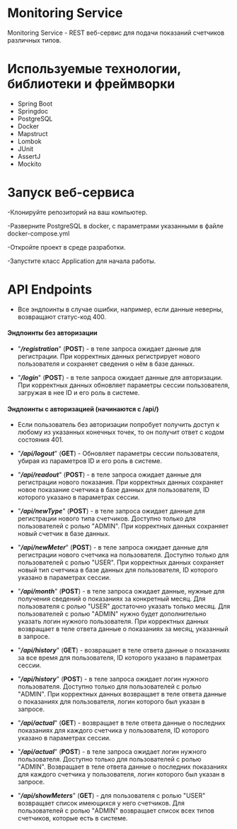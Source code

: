 # Monitoring Service
Monitoring Service - REST веб-сервис для подачи показаний счетчиков различных типов.

# Используемые технологии, библиотеки и фреймворки
- Spring Boot
- Springdoc
- PostgreSQL
- Docker
- Mapstruct
- Lombok
- JUnit
- AssertJ
- Mockito
# Запуск веб-сервиса
-Клонируйте репозиторий на ваш компьютер.

-Разверните PostgreSQL в docker, с параметрами указанными в файле docker-compose.yml

-Откройте проект в среде разработки.

-Запустите класс Application для начала работы.
# API Endpoints
- Все эндпоинты в случае ошибки, например, если данные неверны, возвращают статус-код 400.
#### Эндпоинты без авторизации

- "**_/registration_**" (**POST**) - в теле запроса ожидает данные для регистрации.
При корректных данных регистрирует нового пользователя и сохраняет сведения о нём в базе данных.


- "**_/login_**" (**POST**) - в теле запроса ожидает данные для авторизации.
При корректных данных обновляет параметры сессии пользователя, загружая в нее ID и его роль в системе.
#### Эндпоинты с авторизацией (начинаются с /api/)
- Если пользователь без авторизации попробует получить доступ к любому из указанных конечных точек, то он получит ответ с кодом состояния 401.


- "**_/api/logout_**" (**GET**) - Обновляет параметры сессии пользователя, убирая из параметров ID и его роль в системе.


- "**_/api/readout_**" (**POST**) - в теле запроса ожидает данные для регистрации нового показания.
При корректных данных сохраняет новое показание счетчика в базе данных для пользователя, ID которого указано в параметрах сессии.


- "**_/api/newType_**" (**POST**) - в теле запроса ожидает данные для регистрации нового типа счетчиков.
Доступно только для пользователей с ролью "ADMIN".
При корректных данных сохраняет новый счетчик в базе данных.


- "**_/api/newMeter_**" (**POST**) - в теле запроса ожидает данные для регистрации нового счетчика на пользователя.
Доступно только для пользователей с ролью "USER".
При корректных данных сохраняет новый тип счетчика в базе данных для пользователя, ID которого указано в параметрах сессии.


- "**_/api/month_**" (**POST**) - в теле запроса ожидает данные, нужные для получения сведений о показаниях за конкретный месяц.
Для пользователя с ролью "USER" достаточно указать только месяц.
Для пользователей с ролью "ADMIN" нужно будет дополнительно указать логин нужного пользователя.
При корректных данных возвращает в теле ответа данные о показаниях за месяц, указанный в запросе.


- "**_/api/history_**" (**GET**) - возвращает в теле ответа данные о показаниях за все время для пользователя, ID которого указано в параметрах сессии.


- "**_/api/history_**" (**POST**) - в теле запроса ожидает логин нужного пользователя.
Доступно только для пользователей с ролью "ADMIN".
При корректных данных возвращает в теле ответа данные о показаниях для пользователя, логин которого был указан в запросе.


- "**_/api/actual_**" (**GET**) - возвращает в теле ответа данные о последних показаниях для каждого счетчика у пользователя, ID которого указано в параметрах сессии.


- "**_/api/actual_**" (**POST**) - в теле запроса ожидает логин нужного пользователя.
Доступно только для пользователей с ролью "ADMIN".
Возвращает в теле ответа данные о последних показаниях для каждого счетчика у пользователя, логин которого был указан в запросе.


- "**_/api/showMeters_**" (**GET**) - для пользователя с ролью "USER" возвращает список имеющихся у него счетчиков.
Для пользователей с ролью "ADMIN" возвращает список всех типов счетчиков, которые есть в системе.